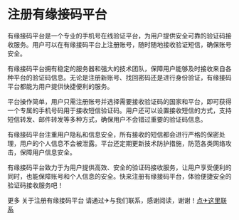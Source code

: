 # 注册有缘接码平台

有缘接码平台是一个专业的手机号在线验证平台，为用户提供安全可靠的验证码接收服务。用户可以在有缘接码平台上注册账号，随时随地接收验证短信，确保账号安全。

有缘接码平台拥有稳定的服务器和强大的技术团队，保障用户能够及时接收来自各种平台的验证码信息。无论是注册新账号、找回密码还是进行身份验证，有缘接码平台都能为用户提供快捷便利的服务。

平台操作简单，用户只需注册账号并选择需要接收验证码的国家和平台，即可获得一个专属的手机号码用于接收短信验证码。用户还可以设置接收短信的方式，支持短信转发、邮件转发等多种方式，确保用户不会错过重要的验证码信息。

有缘接码平台注重用户隐私和信息安全，所有接收的短信都会进行严格的保密处理，用户的个人信息不会被泄露。平台还定期更新技术防护措施，防范各类网络攻击，保障用户信息安全。

有缘接码平台致力于为用户提供高效、安全的验证码接收服务，让用户享受便利的同时，也能保障账号和个人信息的安全。快来注册有缘接码平台，体验便捷安全的验证码接收服务吧！

更多 关于注册有缘接码平台 请通过✈与我们联系，感谢阅读，谢谢！[点✈这里联系](https://w.k02.cc)
